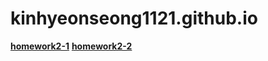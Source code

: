 # kinhyeonseong1121.github.io

[**homework2-1**](http://kimhyeonseong1121.github.io/homework.html)  [**homework2-2**](http://kimhyeonseong1121.github.io/homework2-2.html)
